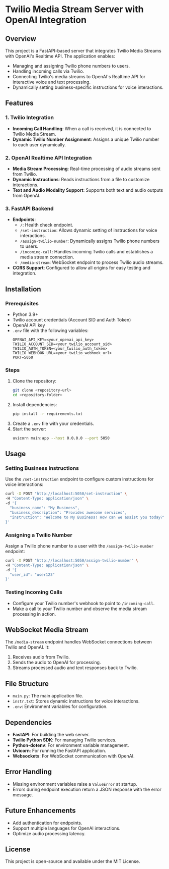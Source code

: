 # Twilio Media Stream Server with OpenAI Integration

## Overview
This project is a FastAPI-based server that integrates Twilio Media Streams with OpenAI's Realtime API. The application enables:
- Managing and assigning Twilio phone numbers to users.
- Handling incoming calls via Twilio.
- Connecting Twilio's media streams to OpenAI's Realtime API for interactive voice and text processing.
- Dynamically setting business-specific instructions for voice interactions.

## Features

### 1. Twilio Integration
- **Incoming Call Handling**: When a call is received, it is connected to Twilio Media Stream.
- **Dynamic Twilio Number Assignment**: Assigns a unique Twilio number to each user dynamically.

### 2. OpenAI Realtime API Integration
- **Media Stream Processing**: Real-time processing of audio streams sent from Twilio.
- **Dynamic Instructions**: Reads instructions from a file to customize interactions.
- **Text and Audio Modality Support**: Supports both text and audio outputs from OpenAI.

### 3. FastAPI Backend
- **Endpoints**:
  - `/`: Health check endpoint.
  - `/set-instruction`: Allows dynamic setting of instructions for voice interactions.
  - `/assign-twilio-number`: Dynamically assigns Twilio phone numbers to users.
  - `/incoming-call`: Handles incoming Twilio calls and establishes a media stream connection.
  - `/media-stream`: WebSocket endpoint to process Twilio audio streams.
- **CORS Support**: Configured to allow all origins for easy testing and integration.

## Installation

### Prerequisites
- Python 3.9+
- Twilio account credentials (Account SID and Auth Token)
- OpenAI API key
- `.env` file with the following variables:
  ```plaintext
  OPENAI_API_KEY=<your_openai_api_key>
  TWILIO_ACCOUNT_SID=<your_twilio_account_sid>
  TWILIO_AUTH_TOKEN=<your_twilio_auth_token>
  TWILIO_WEBHOOK_URL=<your_twilio_webhook_url>
  PORT=5050
  ```

### Steps
1. Clone the repository:
   ```bash
   git clone <repository-url>
   cd <repository-folder>
   ```
2. Install dependencies:
   ```bash
   pip install -r requirements.txt
   ```
3. Create a `.env` file with your credentials.
4. Start the server:
   ```bash
   uvicorn main:app --host 0.0.0.0 --port 5050
   ```

## Usage

### Setting Business Instructions
Use the `/set-instruction` endpoint to configure custom instructions for voice interactions:
```bash
curl -X POST "http://localhost:5050/set-instruction" \
-H "Content-Type: application/json" \
-d '{
  "business_name": "My Business",
  "business_description": "Provides awesome services",
  "instruction": "Welcome to My Business! How can we assist you today?"
}'
```

### Assigning a Twilio Number
Assign a Twilio phone number to a user with the `/assign-twilio-number` endpoint:
```bash
curl -X POST "http://localhost:5050/assign-twilio-number" \
-H "Content-Type: application/json" \
-d '{
  "user_id": "user123"
}'
```

### Testing Incoming Calls
- Configure your Twilio number's webhook to point to `/incoming-call`.
- Make a call to your Twilio number and observe the media stream processing in action.

## WebSocket Media Stream
The `/media-stream` endpoint handles WebSocket connections between Twilio and OpenAI. It:
1. Receives audio from Twilio.
2. Sends the audio to OpenAI for processing.
3. Streams processed audio and text responses back to Twilio.

## File Structure
- `main.py`: The main application file.
- `instr.txt`: Stores dynamic instructions for voice interactions.
- `.env`: Environment variables for configuration.

## Dependencies
- **FastAPI**: For building the web server.
- **Twilio Python SDK**: For managing Twilio services.
- **Python-dotenv**: For environment variable management.
- **Uvicorn**: For running the FastAPI application.
- **Websockets**: For WebSocket communication with OpenAI.

## Error Handling
- Missing environment variables raise a `ValueError` at startup.
- Errors during endpoint execution return a JSON response with the error message.

## Future Enhancements
- Add authentication for endpoints.
- Support multiple languages for OpenAI interactions.
- Optimize audio processing latency.

## License
This project is open-source and available under the MIT License.

